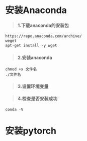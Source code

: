 # 安装Anaconda

> #### 1.下载anaconda的安装包

```html
https://repo.anaconda.com/archive/
weget 
apt-get install -y wget
```

> #### 2.安装anaconda

```
chmod +x 文件名
./文件名
```

> #### 3.设置环境变量



> #### 4.检查是否安装成功

```
conda -V
```

# 安装pytorch

